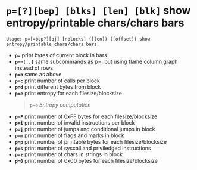 <!-- TITLE: p= -->

#  **`p=[?][bep] [blks] [len] [blk]`** show entropy/printable chars/chars bars


```text
Usage: p=[=bep?][qj] [nblocks] ([len]) ([offset]) show entropy/printable chars/chars bars
```


- **`p=`** print bytes of current block in bars
- **`p==[..]`** same subcommands as p=, but using flame column graph instead of rows
- **`p=b`** same as above
- **`p=c`** print number of calls per block
- **`p=d`** print different bytes from block
- **`p=e`** print entropy for each filesize/blocksize
  > `p=e` _Entropy computation_
- **`p=F`** print number of 0xFF bytes for each filesize/blocksize
- **`p=i`** print number of invalid instructions per block
- **`p=j`** print number of jumps and conditional jumps in block
- **`p=m`** print number of flags and marks in block
- **`p=p`** print number of printable bytes for each filesize/blocksize
- **`p=s`** print number of syscall and priviledged instructions
- **`p=z`** print number of chars in strings in block
- **`p=0`** print number of 0x00 bytes for each filesize/blocksize

<p hidden>p= p== p=b p=c p=d p=e p=F p=i p=j p=m p=p p=s p=z p=0</p>